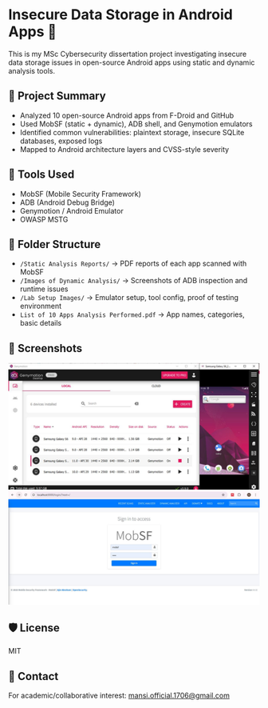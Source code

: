 # Insecure Data Storage in Android Apps 🔐

This is my MSc Cybersecurity dissertation project investigating insecure data storage issues in open-source Android apps using static and dynamic analysis tools.

## 🧪 Project Summary
- Analyzed 10 open-source Android apps from F-Droid and GitHub
- Used MobSF (static + dynamic), ADB shell, and Genymotion emulators
- Identified common vulnerabilities: plaintext storage, insecure SQLite databases, exposed logs
- Mapped to Android architecture layers and CVSS-style severity

## 🧰 Tools Used
- MobSF (Mobile Security Framework)
- ADB (Android Debug Bridge)
- Genymotion / Android Emulator
- OWASP MSTG

## 📁 Folder Structure
- `/Static Analysis Reports/` → PDF reports of each app scanned with MobSF
- `/Images of Dynamic Analysis/` → Screenshots of ADB inspection and runtime issues
- `/Lab Setup Images/` → Emulator setup, tool config, proof of testing environment
- `List of 10 Apps Analysis Performed.pdf` → App names, categories, basic details

## 📸 Screenshots
![GenyMotion Emulator](Lab-setup-Images/genymotion.jpg)
![MobSF Sample Output](Lab-setup-Images/mobsf.jpg)

## 🛡️ License
MIT

## 💬 Contact
For academic/collaborative interest: mansi.official.1706@gmail.com
